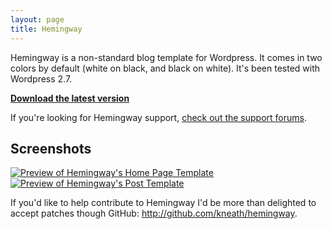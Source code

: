 ```yaml
---
layout: page
title: Hemingway
---
```


Hemingway is a non-standard blog template for Wordpress. It comes in two colors by default (white on black, and black on white). It's been tested with Wordpress 2.7.

**[Download the latest version](http://github.com/kneath/hemingway/zipball/master)**

If you're looking for Hemingway support, [check out the support forums](http://support.warpspire.com/discussions/hemingway).

## Screenshots

<div class="figure"><a href="https://assets.warpspire.com/images/hemingway/home.png"><img src="https://assets.warpspire.com/images/hemingway/home_preview.gif" alt="Preview of Hemingway's Home Page Template" /></a></div>
<div class="figure"><a href="https://assets.warpspire.com/images/hemingway/hemingway.png"><img src="https://assets.warpspire.com/images/hemingway/preview.gif" alt="Preview of Hemingway's Post Template" /></a></div>

If you'd like to help contribute to Hemingway I'd be more than delighted to accept patches though GitHub: <http://github.com/kneath/hemingway>.